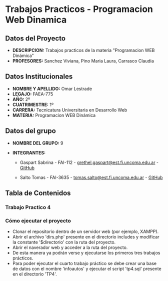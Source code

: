 # Trabajos Practicos - Programacion Web Dinamica
## Datos del Proyecto
- **DESCRIPCION:** Trabajos practicos de la materia "Programacion WEB Dinámica"
- **PROFESORES:** Sanchez Viviana, Pino Maria Laura, Carrasco Claudia
## Datos Institucionales
- **NOMBRE Y APELLIDO:** Omar Lestrade
- **LEGAJO:** FAEA-775
- **AÑO:** 2º
- **CUATRIMESTRE:** 1º
- **CARRERA:** Tecnicatura Universitaria en Desarrollo Web
- **MATERIA:** Programacion WEB Dinámica
## Datos del grupo
- **NOMBRE DEL GRUPO:** 9
- **INTEGRANTES:** 
 
  - Gaspart Sabrina - FAI-112 - grethel.gaspart@est.fi.uncoma.edu.ar - [GitHub](https://github.com/sabrinagaspart)
  
  - Salto Tomas - FAI-3635 - tomas.salto@est.fi.uncoma.edu.ar - [GitHub](https://github.com/tomassalto)

## Tabla de Contenidos
### Trabajo Practico 4


### Cómo ejecutar el proyecto
- Clonar el repositorio dentro de un servidor web (por ejemplo, XAMPP).
- Abrir el archivo 'dirs.php' presente en el directorio includes y modificar la constante '$directorio' con la ruta del proyecto.
- Abrir el naverador web y acceder a la ruta del proyecto.
- De esta manera ya podrán verse y ejecutarse los primeros tres trabajos prácticos.
- Para poder ejecutar el cuarto trabajo práctico se debe crear una base de datos con el nombre 'infoautos' y ejecutar el script 'tp4.sql' presente en el directorio 'TP4'.


